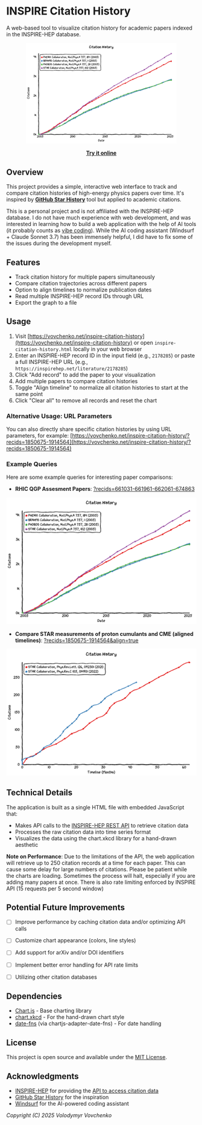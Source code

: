 # INSPIRE Citation History

A web-based tool to visualize citation history for academic papers indexed in the INSPIRE-HEP database.

<p align="center">
  <img width="400px" src="img//RHIC-discoveries.png">
</p>

<p align="center">
  <a href="https://vovchenko.net/inspire-citation-history/"><strong>Try it online</strong></a>
</p>

## Overview

This project provides a simple, interactive web interface to track and compare citation histories of high-energy physics papers over time. It's inspired by **[GitHub Star History](https://star-history.com)** tool but applied to academic citations.

This is a personal project and is not affiliated with the INSPIRE-HEP database. 
I do not have much experience with web development, and was interested in learning how to build a web application with the help of AI tools (it probably counts as [vibe coding](https://en.wikipedia.org/wiki/Vibe_coding)).
While the AI coding assistant (Windsurf + Claude Sonnet 3.7) has been immensely helpful, I did have to fix some of the issues during the development myself.

## Features

- Track citation history for multiple papers simultaneously
- Compare citation trajectories across different papers
- Option to align timelines to normalize publication dates
- Read multiple INSPIRE-HEP record IDs through URL
- Export the graph to a file

## Usage

1. Visit [https://vovchenko.net/inspire-citation-history](https://vovchenko.net/inspire-citation-history) or open `inspire-citation-history.html` locally in your web browser
2. Enter an INSPIRE-HEP record ID in the input field (e.g., `2178285`) or paste a full INSPIRE-HEP URL (e.g., `https://inspirehep.net/literature/2178285`)
3. Click "Add record" to add the paper to your visualization
4. Add multiple papers to compare citation histories
5. Toggle "Align timeline" to normalize all citation histories to start at the same point
6. Click "Clear all" to remove all records and reset the chart

### Alternative Usage: URL Parameters

You can also directly share specific citation histories by using URL parameters, for example: [https://vovchenko.net/inspire-citation-history/?recids=1850675-1914564](https://vovchenko.net/inspire-citation-history/?recids=1850675-1914564)

### Example Queries

Here are some example queries for interesting paper comparisons:

- **RHIC QGP Assesment Papers**: [?recids=661031-661961-662061-674863](https://vovchenko.net/inspire-citation-history/?recids=661031-661961-662061-674863)

![RHIC Discoveries](img/RHIC-discoveries.png)
- **Compare STAR measurements of proton cumulants and CME (aligned timelines)**: [?recids=1850675-1914564&align=true](https://vovchenko.net/inspire-citation-history/?recids=1850675-1914564&align=true)

![STAR cumulants vs CME](img/STAR-cumulants-vs-CME.png)

## Technical Details

The application is built as a single HTML file with embedded JavaScript that:

- Makes API calls to the [INSPIRE-HEP REST API](https://github.com/inspirehep/rest-api-doc) to retrieve citation data
- Processes the raw citation data into time series format
- Visualizes the data using the chart.xkcd library for a hand-drawn aesthetic

**Note on Performance**: Due to the limitations of the API, the web application will retrieve up to 250 citation records at a time for each paper. This can cause some delay for large numbers of citations. Please be patient while the charts are loading. Sometimes the process will halt, especially if you are adding many papers at once. There is also rate limiting enforced by INSPIRE API (15 requests per 5 second window)

## Potential Future Improvements

- [ ] Improve performance by caching citation data and/or optimizing API calls
- [ ] Customize chart appearance (colors, line styles)
- [ ] Add support for arXiv and/or DOI identifiers
- [ ] Implement better error handling for API rate limits
- [ ] Utilizing other citation databases


## Dependencies

- [Chart.js](https://www.chartjs.org/) - Base charting library
- [chart.xkcd](https://github.com/timqian/chart.xkcd) - For the hand-drawn chart style
- [date-fns](https://date-fns.org/) (via chartjs-adapter-date-fns) - For date handling

## License

This project is open source and available under the [MIT License](LICENSE).

## Acknowledgments

- [INSPIRE-HEP](https://inspirehep.net) for providing the [API to access citation data](https://github.com/inspirehep/rest-api-doc)
- [GitHub Star History](https://star-history.com) for the inspiration
- [Windsurf](https://www.jetbrains.com/windsurf/) for the AI-powered coding assistant

*Copyright (C) 2025 Volodymyr Vovchenko*